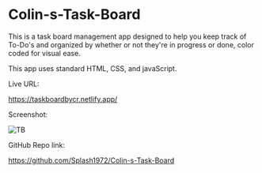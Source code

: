 # Colin-s-Task-Board


This is a task board management app designed to help you keep track of To-Do's and organized by whether or not they're in progress or done, color coded for visual ease.

This app uses standard HTML, CSS, and javaScript.

Live URL:

https://taskboardbycr.netlify.app/

Screenshot:

![TB](https://github.com/user-attachments/assets/f13bd2b0-8b21-474c-b32c-e9f942247ae8)


GitHub Repo link:

https://github.com/Splash1972/Colin-s-Task-Board
